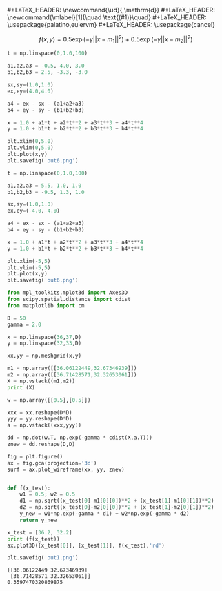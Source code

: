 #+LaTeX_HEADER: \newcommand{\ud}{\,\mathrm{d}}
#+LaTeX_HEADER: \newcommand{\mlabel}[1]{\quad \text{(#1)}\quad}
#+LaTeX_HEADER: \usepackage{palatino,eulervm}
#+LaTeX_HEADER: \usepackage{cancel}

$$
f(x,y) = 0.5 \exp (-\gamma || x - m_1 ||^2) + 0.5 \exp (-\gamma || x - m_2 ||^2 )
$$


```python
t = np.linspace(0,1.0,100)

a1,a2,a3 = -0.5, 4.0, 3.0
b1,b2,b3 = 2.5, -3.3, -3.0

sx,sy=(1.0,1.0)
ex,ey=(4.0,4.0)

a4 = ex - sx - (a1+a2+a3)
b4 = ey - sy - (b1+b2+b3)

x = 1.0 + a1*t + a2*t**2 + a3*t**3 + a4*t**4 
y = 1.0 + b1*t + b2*t**2 + b3*t**3 + b4*t**4

plt.xlim(0,5.0)
plt.ylim(0,5.0)
plt.plot(x,y)
plt.savefig('out6.png')
```

```python
t = np.linspace(0,1.0,100)

a1,a2,a3 = 5.5, 1.0, 1.0
b1,b2,b3 = -9.5, 1.3, 1.0

sx,sy=(1.0,1.0)
ex,ey=(-4.0,-4.0)

a4 = ex - sx - (a1+a2+a3)
b4 = ey - sy - (b1+b2+b3)

x = 1.0 + a1*t + a2*t**2 + a3*t**3 + a4*t**4 
y = 1.0 + b1*t + b2*t**2 + b3*t**3 + b4*t**4

plt.xlim(-5,5)
plt.ylim(-5,5)
plt.plot(x,y)
plt.savefig('out6.png')
```



```python
from mpl_toolkits.mplot3d import Axes3D
from scipy.spatial.distance import cdist
from matplotlib import cm

D = 50
gamma = 2.0

x = np.linspace(36,37,D)
y = np.linspace(32,33,D)

xx,yy = np.meshgrid(x,y)

m1 = np.array([[36.06122449,32.67346939]])
m2 = np.array([[36.71428571,32.32653061]])	       
X = np.vstack((m1,m2))
print (X)

w = np.array([[0.5],[0.5]])

xxx = xx.reshape(D*D)
yyy = yy.reshape(D*D)
a = np.vstack((xxx,yyy))

dd = np.dot(w.T, np.exp(-gamma * cdist(X,a.T)))
znew = dd.reshape(D,D)

fig = plt.figure()
ax = fig.gca(projection='3d')
surf = ax.plot_wireframe(xx, yy, znew)


def f(x_test):
    w1 = 0.5; w2 = 0.5
    d1 = np.sqrt((x_test[0]-m1[0][0])**2 + (x_test[1]-m1[0][1])**2)
    d2 = np.sqrt((x_test[0]-m2[0][0])**2 + (x_test[1]-m2[0][1])**2)
    y_new = w1*np.exp(-gamma * d1) + w2*np.exp(-gamma * d2)
    return y_new

x_test = [36.2, 32.2]
print (f(x_test))
ax.plot3D([x_test[0]], [x_test[1]], f(x_test),'rd')

plt.savefig('out1.png')
```

```text
[[36.06122449 32.67346939]
 [36.71428571 32.32653061]]
0.3597470320869875
```





















